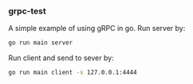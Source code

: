 ### grpc-test
A simple example of using gRPC in go.
Run server by:
```bash
go run main server
```

Run client and send to sever by:
```bash
go run main client -s 127.0.0.1:4444
```
